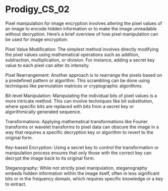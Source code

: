 # Prodigy_CS_02
Pixel manipulation for image encryption involves altering the pixel values of an image to encode hidden information or to make the image unreadable without decryption. Here’s a brief overview of how pixel manipulation can be used for image encryption:

Pixel Value Modification: The simplest method involves directly modifying the pixel values using mathematical operations such as addition, subtraction, multiplication, or division. For instance, adding a secret key value to each pixel can alter its intensity.

Pixel Rearrangement: Another approach is to rearrange the pixels based on a predefined pattern or algorithm. This scrambling can be done using techniques like permutation matrices or cryptographic algorithms.

Bit-level Manipulation: Manipulating the individual bits of pixel values is a more intricate method. This can involve techniques like bit substitution, where specific bits are replaced with bits from a secret key or algorithmically generated sequence.

Transformations: Applying mathematical transformations like Fourier transforms or wavelet transforms to pixel data can obscure the image in a way that requires a specific decryption key or algorithm to revert to the original form.

Key-based Encryption: Using a secret key to control the transformation or manipulation process ensures that only those with the correct key can decrypt the image back to its original form.

Steganography: While not strictly pixel manipulation, steganography embeds hidden information within the image itself, often in less significant bits or in the frequency domain, which requires specific knowledge or a key to extract.
